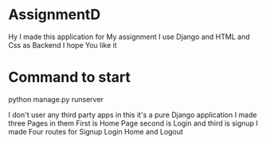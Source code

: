 # AssignmentD

Hy I made this application for My assignment I use Django  and HTML and Css as Backend I hope You like it 

# Command to start

python manage.py runserver 

I don't user any third party apps in this it's a pure Django application I made three Pages in them First is Home Page second is Login and third is signup I made Four routes for  Signup Login Home and Logout 
